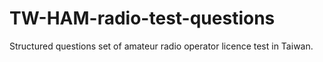 # TW-HAM-radio-test-questions
Structured questions set of amateur radio operator licence test in Taiwan.
